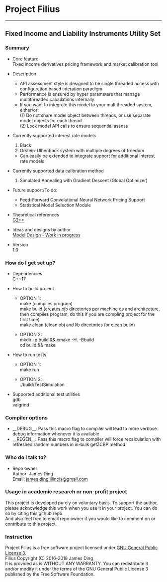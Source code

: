 # Project Filius #
----

## Fixed Income and Liability Instruments Utility Set ##

### Summary ###

* Core feature  
	Fixed income derivatives pricing framework and market calibration tool

* Description  
    * API assessment style is designed to be single threaded access with configuration based interation paradigm
    * Performance is ensured by hyper parameters that manage multithreaded calculations internally  
    * If you want to integrate this model to your multithreaded system, either/or:  
        (1) Do not share model object between threads, or use separate model objects for each thread   
        (2) Lock model API calls to ensure sequential assess

* Currently supported interest rate models  
    1. Black  
    2. Orstein-Ulhenback system with multiple degrees of freedom  
    * Can easily be extended to integrate support for additional interest rate models  

* Currently supported data calibration method  
    1. Simulated Annealing with Gradient Descent (Global Optimizer)  

* Future support/To do:  
    * Feed-Forward Convolutional Neural Network Pricing Support  
    * Statistical Model Selection Module

* Theoretical references  
    [G2++](doc/G2++.pdf)  

* Ideas and designs by author  
    [Model Design - Work in progress](doc/G2++_Math.pdf)  

* Version  
	1.0

### How do I get set up? ###

* Dependencies  
    C++17

* How to build project  
    * OPTION 1:  
    make (compiles program)  
    make build (creates ojb directories per machine os and architecture, then compiles program, do this if you are compling project for the first time)  
    make clean (clean obj and lib directories for clean build)

    * OPTION 2:  
    mkdir -p build && cmake -H. -Bbuild  
    cd build && make

* How to run tests  
    * OPTION 1:  
    make run

    * OPTION 2:  
    ./build/TestSimulation

* Supported additional test utilities  
    gdb  
    valgrind

### Compiler options ###
* \_\_DEBUG\_\_: Pass this macro flag to compiler will lead to more verbose debug information whenever it is available
* \_\_REGEN\_\_: Pass this macro flag to compiler will force recalculation with refreshed random numbers in in-bulk getZCBP method

### Who do I talk to? ###

* Repo owner  
	Author: James Ding  
    Email: james.ding.illinois@gmail.com

### Usage in academic research or non-profit project ###

This project is developed purely on voluntary basis.
To support the author, please acknowledge this work when you use it in your project.
You can do so by citing this github repo.  
And also feel free to email repo owner if you would like to comment on or contribute to this project.

### Instruction ###

Project Filius is a free software project licensed under [GNU General Public License 3](LICENSE).  
Filius  Copyright (C) 2016-2018  James Ding  
It is provided as is WITHOUT ANY WARRANTY.
You can redistribute it and/or modify it under the terms of the GNU General Public License 3 published by the Free Software Foundation.
